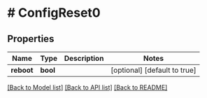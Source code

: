 # # ConfigReset0

## Properties

Name | Type | Description | Notes
------------ | ------------- | ------------- | -------------
**reboot** | **bool** |  | [optional] [default to true]

[[Back to Model list]](../../README.md#models) [[Back to API list]](../../README.md#endpoints) [[Back to README]](../../README.md)
